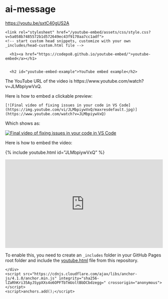 # ai-message

https://youtu.be/sxtC40gUS2A


<!DOCTYPE html>
<html lang="en-US">
  <head>
    <meta charset="UTF-8">
    <meta http-equiv="X-UA-Compatible" content="IE=edge">
    <meta name="viewport" content="width=device-width, initial-scale=1">

<!-- Begin Jekyll SEO tag v2.8.0 -->
<title>YouTube embed example | youtube-embed</title>
<meta name="generator" content="Jekyll v3.9.2" />
<meta property="og:title" content="YouTube embed example" />
<meta property="og:locale" content="en_US" />
<meta name="description" content="An example how to embed YouTube videos in your GitHub Pages" />
<meta property="og:description" content="An example how to embed YouTube videos in your GitHub Pages" />
<link rel="canonical" href="https://codepo8.github.io/youtube-embed/demo.html" />
<meta property="og:url" content="https://codepo8.github.io/youtube-embed/demo.html" />
<meta property="og:site_name" content="youtube-embed" />
<meta property="og:type" content="website" />
<meta name="twitter:card" content="summary" />
<meta property="twitter:title" content="YouTube embed example" />
<script type="application/ld+json">
{"@context":"https://schema.org","@type":"WebPage","description":"An example how to embed YouTube videos in your GitHub Pages","headline":"YouTube embed example","url":"https://codepo8.github.io/youtube-embed/demo.html"}</script>
<!-- End Jekyll SEO tag -->

    <link rel="stylesheet" href="/youtube-embed/assets/css/style.css?v=5a058b7485572b1d572649ec43f9170aa7cc1adf">
    <!-- start custom head snippets, customize with your own _includes/head-custom.html file -->

<!-- Setup Google Analytics -->



<!-- You can set your favicon here -->
<!-- link rel="shortcut icon" type="image/x-icon" href="/youtube-embed/favicon.ico" -->

<!-- end custom head snippets -->

  </head>
  <body>
    <div class="container-lg px-3 my-5 markdown-body">
      
      <h1><a href="https://codepo8.github.io/youtube-embed/">youtube-embed</a></h1>
      

      <h2 id="youtube-embed-example">YouTube embed example</h2>

<p>The YouTube URL of the video is https://www.youtube.com/watch?v=JLMbpiywVxQ.</p>

<p>Here is how to embed a clickable preview:</p>

<div class="language-markdown highlighter-rouge"><div class="highlight"><pre class="highlight"><code>[![Final video of fixing issues in your code in VS Code]
(https://img.youtube.com/vi/JLMbpiywVxQ/maxresdefault.jpg)]
(https://www.youtube.com/watch?v=JLMbpiywVxQ)
</code></pre></div></div>

<p>Which shows as:</p>

<p><a href="https://www.youtube.com/watch?v=JLMbpiywVxQ"><img src="https://img.youtube.com/vi/JLMbpiywVxQ/maxresdefault.jpg" alt="Final video of fixing issues in your code in VS Code" /></a></p>

<p>Here is how to embed the video:</p>

<p>{% include youtube.html id=”JLMbpiywVxQ” %}</p>

<div class="embed-container">
    <iframe width="640" height="390" src="https://www.youtube.com/embed/JLMbpiywVxQ" frameborder="0" allowfullscreen=""></iframe>
</div>
<style>
.embed-container {
  position: relative;
  padding-bottom: 56.25%;
  height: 0;
  overflow: hidden;
  max-width: 100%;
}
.embed-container iframe,
.embed-container object,
.embed-container embed {
  position: absolute;
  top: 0;
  left: 0;
  width: 100%;
  height: 100%;
}
</style>

<p>To enable this, you need to create an <code class="language-plaintext highlighter-rouge">_includes</code> folder in your GitHub Pages root folder and include the <a href="/youtube-embed/youtube.html">youtube.html</a> file from this repository.</p>


      
    </div>
    <script src="https://cdnjs.cloudflare.com/ajax/libs/anchor-js/4.1.0/anchor.min.js" integrity="sha256-lZaRhKri35AyJSypXXs4o6OPFTbTmUoltBbDCbdzegg=" crossorigin="anonymous"></script>
    <script>anchors.add();</script>
  </body>
</html>
